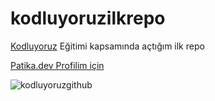 # kodluyoruzilkrepo
[Kodluyoruz](https://kodluyoruz.org) Eğitimi kapsamında açtığım ilk repo

[Patika.dev Profilim için](https://app.patika.dev/arifakar)

![kodluyoruzgithub](https://avatars.githubusercontent.com/u/30476529?s=200&v=4)
